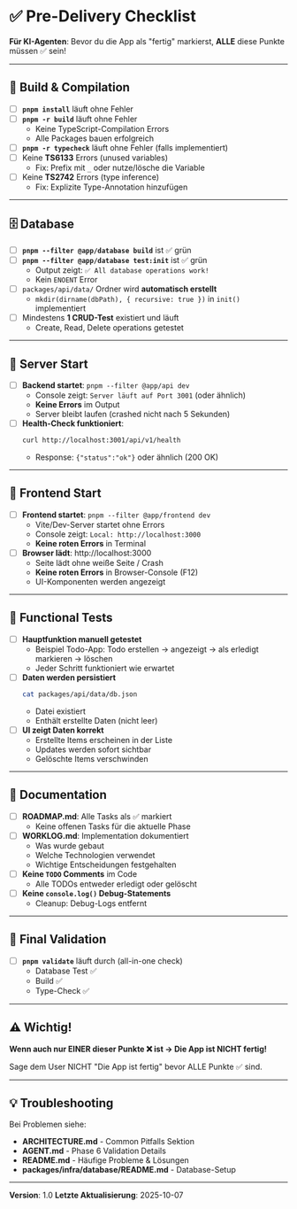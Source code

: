 # ✅ Pre-Delivery Checklist

**Für KI-Agenten**: Bevor du die App als "fertig" markierst, **ALLE** diese Punkte müssen ✅ sein!

---

## 🔨 Build & Compilation

- [ ] **`pnpm install`** läuft ohne Fehler
- [ ] **`pnpm -r build`** läuft ohne Fehler
  - Keine TypeScript-Compilation Errors
  - Alle Packages bauen erfolgreich
- [ ] **`pnpm -r typecheck`** läuft ohne Fehler (falls implementiert)
- [ ] Keine **TS6133** Errors (unused variables)
  - Fix: Prefix mit `_` oder nutze/lösche die Variable
- [ ] Keine **TS2742** Errors (type inference)
  - Fix: Explizite Type-Annotation hinzufügen

---

## 🗄️ Database

- [ ] **`pnpm --filter @app/database build`** ist ✅ grün
- [ ] **`pnpm --filter @app/database test:init`** ist ✅ grün
  - Output zeigt: `✅ All database operations work!`
  - Kein `ENOENT` Error
- [ ] `packages/api/data/` Ordner wird **automatisch erstellt**
  - `mkdir(dirname(dbPath), { recursive: true })` in `init()` implementiert
- [ ] Mindestens **1 CRUD-Test** existiert und läuft
  - Create, Read, Delete operations getestet

---

## 🚀 Server Start

- [ ] **Backend startet**: `pnpm --filter @app/api dev`
  - Console zeigt: `Server läuft auf Port 3001` (oder ähnlich)
  - **Keine Errors** im Output
  - Server bleibt laufen (crashed nicht nach 5 Sekunden)
- [ ] **Health-Check funktioniert**:
  ```bash
  curl http://localhost:3001/api/v1/health
  ```
  - Response: `{"status":"ok"}` oder ähnlich (200 OK)

---

## 🎨 Frontend Start

- [ ] **Frontend startet**: `pnpm --filter @app/frontend dev`
  - Vite/Dev-Server startet ohne Errors
  - Console zeigt: `Local: http://localhost:3000`
  - **Keine roten Errors** in Terminal
- [ ] **Browser lädt**: http://localhost:3000
  - Seite lädt ohne weiße Seite / Crash
  - **Keine roten Errors** in Browser-Console (F12)
  - UI-Komponenten werden angezeigt

---

## 🧪 Functional Tests

- [ ] **Hauptfunktion manuell getestet**
  - Beispiel Todo-App: Todo erstellen → angezeigt → als erledigt markieren → löschen
  - Jeder Schritt funktioniert wie erwartet
- [ ] **Daten werden persistiert**
  ```bash
  cat packages/api/data/db.json
  ```
  - Datei existiert
  - Enthält erstellte Daten (nicht leer)
- [ ] **UI zeigt Daten korrekt**
  - Erstellte Items erscheinen in der Liste
  - Updates werden sofort sichtbar
  - Gelöschte Items verschwinden

---

## 📝 Documentation

- [ ] **ROADMAP.md**: Alle Tasks als ✅ markiert
  - Keine offenen Tasks für die aktuelle Phase
- [ ] **WORKLOG.md**: Implementation dokumentiert
  - Was wurde gebaut
  - Welche Technologien verwendet
  - Wichtige Entscheidungen festgehalten
- [ ] **Keine `TODO` Comments** im Code
  - Alle TODOs entweder erledigt oder gelöscht
- [ ] **Keine `console.log()` Debug-Statements**
  - Cleanup: Debug-Logs entfernt

---

## 🎯 Final Validation

- [ ] **`pnpm validate`** läuft durch (all-in-one check)
  - Database Test ✅
  - Build ✅
  - Type-Check ✅

---

## ⚠️ Wichtig!

**Wenn auch nur EINER dieser Punkte ❌ ist → Die App ist NICHT fertig!**

Sage dem User NICHT "Die App ist fertig" bevor ALLE Punkte ✅ sind.

---

## 💡 Troubleshooting

Bei Problemen siehe:
- **ARCHITECTURE.md** - Common Pitfalls Sektion
- **AGENT.md** - Phase 6 Validation Details
- **README.md** - Häufige Probleme & Lösungen
- **packages/infra/database/README.md** - Database-Setup

---

**Version**: 1.0
**Letzte Aktualisierung**: 2025-10-07
